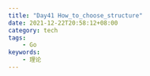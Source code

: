 ```yaml
---
title: "Day41 How_to_choose_structure"
date: 2021-12-22T20:58:12+08:00
category: tech
tags:
    - Go
keywords:
    - 理论
---
```

